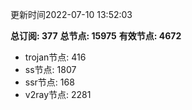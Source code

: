 更新时间2022-07-10 13:52:03

**总订阅: 377**
**总节点: 15975**
**有效节点: 4672**
- trojan节点: 416
- ss节点: 1807
- ssr节点: 168
- v2ray节点: 2281
